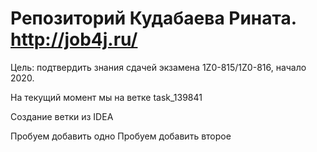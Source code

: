 # Репозиторий Кудабаева Рината. http://job4j.ru/
Цель: подтвердить знания сдачей экзамена 1Z0-815/1Z0-816, начало 2020.

На текущий момент мы на ветке task_139841

Создание ветки из IDEA

Пробуем добавить одно
Пробуем добавить второе
